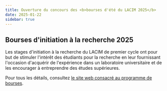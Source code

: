 ```yaml
---
title: Ouverture du concours des <b>bourses d'été du LACIM 2025</b>
date: 2025-01-22
sidebar: true
---
```


## Bourses d'initiation à la recherche 2025

Les stages d'initiation à la recherche du LACIM de premier cycle ont pour but
de stimuler l'intérêt des étudiants pour la recherche en leur fournissant
l'occasion d'acquérir de l'expérience dans un laboratoire universitaire et de
les encourager à entreprendre des études supérieures.

Pour tous les détails, consultez [le site web consacré au programme de
bourses](/fr/bourses_d_ete/).

